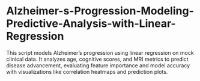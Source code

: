 # Alzheimer-s-Progression-Modeling-Predictive-Analysis-with-Linear-Regression
This script models Alzheimer’s progression using linear regression on mock clinical data. It analyzes age, cognitive scores, and MRI metrics to predict disease advancement, evaluating feature importance and model accuracy with visualizations like correlation heatmaps and prediction plots.
